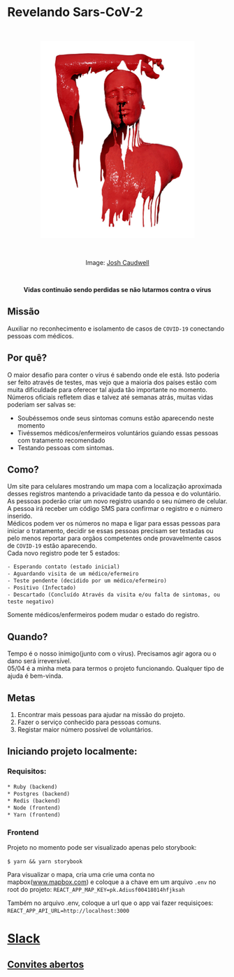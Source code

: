 # Revelando Sars-CoV-2

<br />
<p align="center">
  <img width="353" height="450" src="./JoshCaudwell.jpg?sanitize=true"
  alt="JoshCaudwell art" />
</p>
<br />
<p align="center">
  Image: <a href="https://www.joshcaudwell.com/">Josh Caudwell</a>
</p>
<br />
<p align="center">
  <strong>
  Vidas continuão sendo perdidas se não lutarmos contra o vírus
  </strong>
</p>

## Missão

Auxiliar no reconhecimento e isolamento de casos de `COVID-19` conectando pessoas com médicos.

## Por quê?

O maior desafio para conter o vírus é sabendo onde ele está. Isto poderia ser
feito através de testes, mas vejo que a maioria dos países estão com muita
dificuldade para oferecer tal ajuda tão importante no momento.  
Números oficiais refletem dias e talvez até semanas atrás, muitas vidas poderiam
ser salvas se: 
- Soubéssemos onde seus sintomas comuns estão aparecendo
neste momento 
- Tivéssemos médicos/enfermeiros voluntários guiando essas 
pessoas com tratamento recomendado 
- Testando pessoas com sintomas.

## Como?

Um site para celulares mostrando um mapa com a localização aproximada desses
registros mantendo a privacidade tanto da pessoa e do voluntário.  
As pessoas poderão criar um novo registro usando o seu número de celular.  
A pessoa irá receber um código SMS para confirmar o registro e o
número inserido.  
Médicos podem ver os números no mapa e ligar para essas pessoas para iniciar
o tratamento, decidir se essas pessoas precisam ser testadas ou pelo menos
reportar para orgãos competentes onde provavelmente casos de `COVID-19` estão
aparecendo.  
Cada novo registro pode ter 5 estados:

    - Esperando contato (estado inicial)
    - Aguardando visita de um médico/efermeiro
    - Teste pendente (decidido por um médico/efermeiro)
    - Positivo (Infectado)
    - Descartado (Concluído Através da visita e/ou falta de sintomas, ou teste negativo)


Somente médicos/enfermeiros podem mudar o estado do registro.

## Quando?

Tempo é o nosso inimigo(junto com o vírus). Precisamos agir agora ou o dano será
irreversível.  
05/04 é a minha meta para termos o projeto funcionando.
Qualquer tipo de ajuda é bem-vinda.

## Metas

1. Encontrar mais pessoas para ajudar na missão do projeto.
2. Fazer o serviço conhecido para pessoas comuns.
3. Registar maior número possível de voluntários.

## Iniciando projeto localmente:

### Requisitos:
    * Ruby (backend)
    * Postgres (backend)
    * Redis (backend)
    * Node (frontend)
    * Yarn (frontend)

### Frontend
Projeto no momento pode ser visualizado apenas pelo storybook:

`$ yarn && yarn storybook` 

Para visualizar o mapa, cria uma crie uma conta no mapbox(www.mapbox.com) e coloque a a chave em um arquivo `.env` no root do projeto:
`REACT_APP_MAP_KEY=pk.Adiusf00418014hfjksah`  

Também no arquivo .env, coloque a url que o app vai fazer requisiçoes:  
`REACT_APP_API_URL=http://localhost:3000`  

# [Slack](https://soscovid-19.slack.com) 

## [Convites abertos](https://join.slack.com/t/soscovid-19/shared_invite/zt-dfmc8cz4-3ksiDqD9VElWC~6tlHzWkA)
